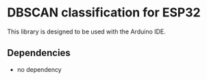 # DBSCAN classification for ESP32
This library is designed to be used with the Arduino IDE.

## Dependencies
* no dependency

